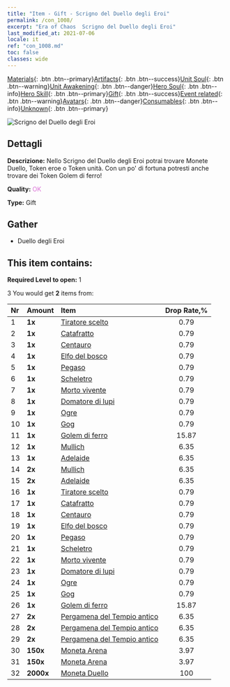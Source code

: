 ```yaml
---
title: "Item - Gift - Scrigno del Duello degli Eroi"
permalink: /con_1008/
excerpt: "Era of Chaos  Scrigno del Duello degli Eroi"
last_modified_at: 2021-07-06
locale: it
ref: "con_1008.md"
toc: false
classes: wide
---
```

 [Materials](/ItemsIT/){: .btn .btn--primary}[Artifacts](/ItemsIT/Artifacts/){: .btn .btn--success}[Unit Soul](/ItemsIT/UnitSoul/){: .btn .btn--warning}[Unit Awakening](/ItemsIT/UnitAwakening/){: .btn .btn--danger}[Hero Soul](/ItemsIT/HeroSoul/){: .btn .btn--info}[Hero Skill](/ItemsIT/HeroSkill/){: .btn .btn--primary}[Gift](/ItemsIT/Gift/){: .btn .btn--success}[Event related](/ItemsIT/Events/){: .btn .btn--warning}[Avatars](/ItemsIT/Avatars/){: .btn .btn--danger}[Consumables](/ItemsIT/Consumables/){: .btn .btn--info}[Unknown](/ItemsIT/Unknown/){: .btn .btn--primary}

 ![Scrigno del Duello degli Eroi](/images/t/i_50002.png)

## Dettagli
 **Descrizione:** Nello Scrigno del Duello degli Eroi potrai trovare Monete Duello, Token eroe o Token unità. Con un po' di fortuna potresti anche trovare dei Token Golem di ferro!

 **Quality:** <span style="color: #DA70D6">OK</span>

 **Type:** Gift

## Gather

*    Duello degli Eroi 

## This item contains:

 **Required Level to open:** 1

 3 You would get **2** items  from:

  | Nr | Amount |     Item    | Drop Rate,% |
  |:---|:-------|:------------|:---------:|
  | 1 |  **1x** | [Tiratore scelto](/ItemsIT/unt_191/) | 0.79 | 
  | 2 |  **1x** | [Catafratto](/ItemsIT/unt_195/) | 0.79 | 
  | 3 |  **1x** | [Centauro](/ItemsIT/unt_199/) | 0.79 | 
  | 4 |  **1x** | [Elfo del bosco](/ItemsIT/unt_201/) | 0.79 | 
  | 5 |  **1x** | [Pegaso](/ItemsIT/unt_202/) | 0.79 | 
  | 6 |  **1x** | [Scheletro](/ItemsIT/unt_208/) | 0.79 | 
  | 7 |  **1x** | [Morto vivente](/ItemsIT/unt_209/) | 0.79 | 
  | 8 |  **1x** | [Domatore di lupi](/ItemsIT/unt_218/) | 0.79 | 
  | 9 |  **1x** | [Ogre](/ItemsIT/unt_220/) | 0.79 | 
  | 10 |  **1x** | [Gog](/ItemsIT/unt_227/) | 0.79 | 
  | 11 |  **1x** | [Golem di ferro](/ItemsIT/unt_237/) | 15.87 | 
  | 12 |  **1x** | [Mullich](/ItemsIT/her_360/) | 6.35 | 
  | 13 |  **1x** | [Adelaide](/ItemsIT/her_359/) | 6.35 | 
  | 14 |  **2x** | [Mullich](/ItemsIT/her_360/) | 6.35 | 
  | 15 |  **2x** | [Adelaide](/ItemsIT/her_359/) | 6.35 | 
  | 16 |  **1x** | [Tiratore scelto](/ItemsIT/unt_191/) | 0.79 | 
  | 17 |  **1x** | [Catafratto](/ItemsIT/unt_195/) | 0.79 | 
  | 18 |  **1x** | [Centauro](/ItemsIT/unt_199/) | 0.79 | 
  | 19 |  **1x** | [Elfo del bosco](/ItemsIT/unt_201/) | 0.79 | 
  | 20 |  **1x** | [Pegaso](/ItemsIT/unt_202/) | 0.79 | 
  | 21 |  **1x** | [Scheletro](/ItemsIT/unt_208/) | 0.79 | 
  | 22 |  **1x** | [Morto vivente](/ItemsIT/unt_209/) | 0.79 | 
  | 23 |  **1x** | [Domatore di lupi](/ItemsIT/unt_218/) | 0.79 | 
  | 24 |  **1x** | [Ogre](/ItemsIT/unt_220/) | 0.79 | 
  | 25 |  **1x** | [Gog](/ItemsIT/unt_227/) | 0.79 | 
  | 26 |  **1x** | [Golem di ferro](/ItemsIT/unt_237/) | 15.87 | 
  | 27 |  **2x** | [Pergamena del Tempio antico](/ItemsIT/con_697/) | 6.35 | 
  | 28 |  **2x** | [Pergamena del Tempio antico](/ItemsIT/con_697/) | 6.35 | 
  | 29 |  **2x** | [Pergamena del Tempio antico](/ItemsIT/con_697/) | 6.35 | 
  | 30 |  **150x** | [Moneta Arena](/ItemsIT/con_903/) | 3.97 | 
  | 31 |  **150x** | [Moneta Arena](/ItemsIT/con_903/) | 3.97 | 
  | 32 |  **2000x** | [Moneta Duello](/ItemsIT/con_907/) | 100 | 
